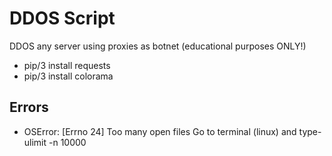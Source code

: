 # DDOS Script

DDOS any server using proxies as botnet (educational purposes ONLY!)


- pip/3 install requests
- pip/3 install colorama


## Errors
- OSError: [Errno 24] Too many open files
Go to terminal (linux) and type- ulimit -n 10000
